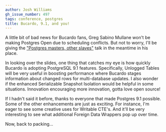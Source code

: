 ```yaml
---
author: Josh Williams
gh_issue_number: 497
tags: conference, postgres
title: Bucardo, 9.1, and you!
---
```




A little bit of bad news for Bucardo fans, Greg Sabino Mullane won't be making Postgres Open due to scheduling conflicts.  But not to worry, I'll be giving the ["Postgres masters, other slaves"](http://postgresopen.org/2011/schedule/presentations/55/) talk in the meantime in his place.

In looking over the slides, one thing that catches my eye is how quickly Bucardo is adopting PostgreSQL 9.1 features.  Specifically, Unlogged Tables will be very useful in boosting performance where Bucardo stages information about changed rows for multi-database updates.  I also wonder if the enhanced Serializable Snapshot Isolation would be helpful in some situations.  Innovation encouraging more innovation, gotta love open source!

If I hadn't said it before, thanks to everyone that made Postgres 9.1 possible.  Some of the other enhancements are just as exciting.  For instance, I'm eager to see some creative uses for Writable CTE's.  And it'll be very interesting to see what additional Foreign Data Wrappers pop up over time.

Now, back to packing...



